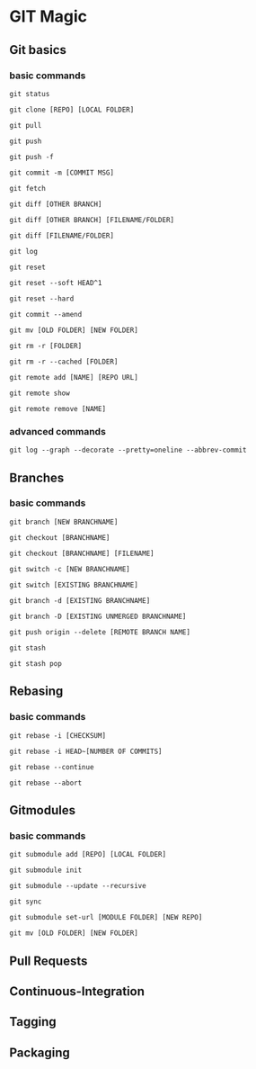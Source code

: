 # GIT Magic

## Git basics

### basic commands
    git status

    git clone [REPO] [LOCAL FOLDER]
    
    git pull

    git push

    git push -f
    
    git commit -m [COMMIT MSG]
    
    git fetch

    git diff [OTHER BRANCH]
    
    git diff [OTHER BRANCH] [FILENAME/FOLDER]
    
    git diff [FILENAME/FOLDER]

    git log
    
    git reset
    
    git reset --soft HEAD^1
    
    git reset --hard
    
    git commit --amend
    
    git mv [OLD FOLDER] [NEW FOLDER]
    
    git rm -r [FOLDER]
    
    git rm -r --cached [FOLDER]

    git remote add [NAME] [REPO URL]
    
    git remote show
    
    git remote remove [NAME]
    
### advanced commands 
    git log --graph --decorate --pretty=oneline --abbrev-commit

## Branches

### basic commands
    git branch [NEW BRANCHNAME]
    
    git checkout [BRANCHNAME]
    
    git checkout [BRANCHNAME] [FILENAME]
    
    git switch -c [NEW BRANCHNAME]
    
    git switch [EXISTING BRANCHNAME]
    
    git branch -d [EXISTING BRANCHNAME]
    
    git branch -D [EXISTING UNMERGED BRANCHNAME]

    git push origin --delete [REMOTE BRANCH NAME]
    
    git stash
    
    git stash pop

## Rebasing

### basic commands
    git rebase -i [CHECKSUM]
    
    git rebase -i HEAD~[NUMBER OF COMMITS]
    
    git rebase --continue
    
    git rebase --abort

## Gitmodules

### basic commands
    git submodule add [REPO] [LOCAL FOLDER]
    
    git submodule init
    
    git submodule --update --recursive
    
    git sync
    
    git submodule set-url [MODULE FOLDER] [NEW REPO]
    
    git mv [OLD FOLDER] [NEW FOLDER]

## Pull Requests

## Continuous-Integration

## Tagging

## Packaging